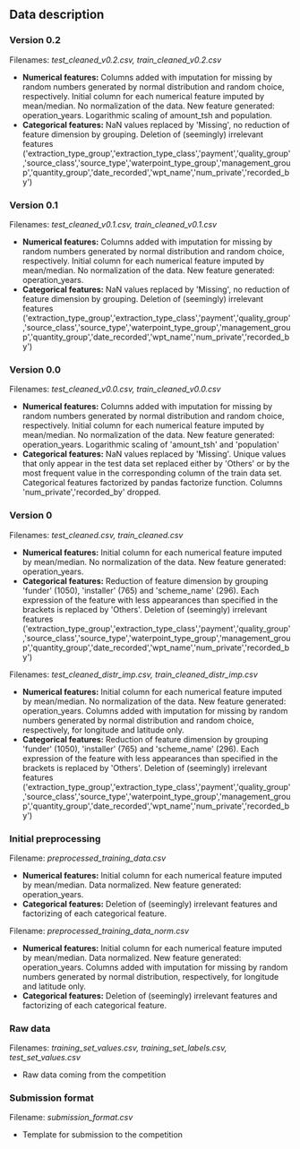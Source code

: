 ## Data description

### Version 0.2
Filenames: *test_cleaned_v0.2.csv, train_cleaned_v0.2.csv*

- **Numerical features:** Columns added with imputation for missing by random numbers generated by normal distribution and random choice, respectively. Initial column for each numerical feature imputed by mean/median. No normalization of the data. New feature generated: operation_years. Logarithmic scaling of amount_tsh and population.
- **Categorical features:** NaN values replaced by 'Missing', no reduction of feature dimension by grouping. Deletion of (seemingly) irrelevant features ('extraction_type_group','extraction_type_class','payment','quality_group','source_class','source_type','waterpoint_type_group','management_group','quantity_group','date_recorded','wpt_name','num_private','recorded_by')

### Version 0.1
Filenames: *test_cleaned_v0.1.csv, train_cleaned_v0.1.csv*

- **Numerical features:** Columns added with imputation for missing by random numbers generated by normal distribution and random choice, respectively. Initial column for each numerical feature imputed by mean/median. No normalization of the data. New feature generated: operation_years.
- **Categorical features:** NaN values replaced by 'Missing', no reduction of feature dimension by grouping. Deletion of (seemingly) irrelevant features ('extraction_type_group','extraction_type_class','payment','quality_group','source_class','source_type','waterpoint_type_group','management_group','quantity_group','date_recorded','wpt_name','num_private','recorded_by')

### Version 0.0
Filenames: *test_cleaned_v0.0.csv, train_cleaned_v0.0.csv*

- **Numerical features:** Columns added with imputation for missing by random numbers generated by normal distribution and random choice, respectively. Initial column for each numerical feature imputed by mean/median. No normalization of the data. New feature generated: operation_years. Logarithmic scaling of 'amount_tsh' and 'population'
- **Categorical features:** NaN values replaced by 'Missing'. Unique values that only appear in the test data set replaced either by 'Others' or by the most frequent value in the corresponding column of the train data set. Categorical features factorized by pandas factorize function. Columns 'num_private','recorded_by' dropped.

### Version 0
Filenames: *test_cleaned.csv, train_cleaned.csv*

- **Numerical features:** Initial column for each numerical feature imputed by mean/median. No normalization of the data. New feature generated: operation_years.
- **Categorical features:** Reduction of feature dimension by grouping 'funder' (1050), 'installer' (765) and 'scheme_name' (296). Each expression of the feature with less appearances than specified in the brackets is replaced by 'Others'. Deletion of (seemingly) irrelevant features ('extraction_type_group','extraction_type_class','payment','quality_group','source_class','source_type','waterpoint_type_group','management_group','quantity_group','date_recorded','wpt_name','num_private','recorded_by')

Filenames: *test_cleaned_distr_imp.csv, train_cleaned_distr_imp.csv*

- **Numerical features:** Initial column for each numerical feature imputed by mean/median. No normalization of the data. New feature generated: operation_years. Columns added with imputation for missing by random numbers generated by normal distribution and random choice, respectively, for longitude and latitude only. 
- **Categorical features:** Reduction of feature dimension by grouping 'funder' (1050), 'installer' (765) and 'scheme_name' (296). Each expression of the feature with less appearances than specified in the brackets is replaced by 'Others'. Deletion of (seemingly) irrelevant features ('extraction_type_group','extraction_type_class','payment','quality_group','source_class','source_type','waterpoint_type_group','management_group','quantity_group','date_recorded','wpt_name','num_private','recorded_by')

### Initial preprocessing
Filename: *preprocessed_training_data.csv*

- **Numerical features:** Initial column for each numerical feature imputed by mean/median. Data normalized. New feature generated: operation_years.
- **Categorical features:** Deletion of (seemingly) irrelevant features and factorizing of each categorical feature.

Filename: *preprocessed_training_data_norm.csv*

- **Numerical features:** Initial column for each numerical feature imputed by mean/median. Data normalized. New feature generated: operation_years. Columns added with imputation for missing by random numbers generated by normal distribution, respectively, for longitude and latitude only. 
- **Categorical features:** Deletion of (seemingly) irrelevant features and factorizing of each categorical feature.

### Raw data
Filenames: *training_set_values.csv, training_set_labels.csv, test_set_values.csv*

- Raw data coming from the competition

### Submission format
Filename: *submission_format.csv*

- Template for submission to the competition

